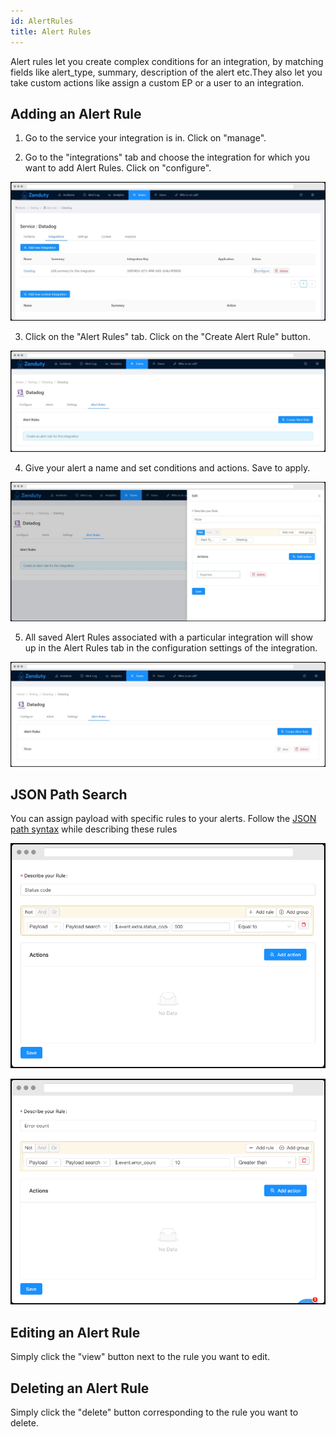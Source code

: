 ```yaml
---
id: AlertRules
title: Alert Rules
---
```

Alert rules let you create complex conditions for an integration, by matching fields like alert_type, summary, description of the alert etc.They also let you take custom actions like assign a custom EP or a user to an integration.

## Adding an Alert Rule
1. Go to the service your integration is in. Click on "manage".

2. Go to the "integrations" tab and choose the integration for which you want to add Alert Rules. Click on "configure".

![](/img/alert_1.png)

3. Click on the "Alert Rules" tab. Click on the "Create Alert Rule" button.

![](/img/alert_2.png)

4. Give your alert a name and set conditions and actions. Save to apply. 

![](/img/alert_3.png)

5. All saved Alert Rules associated with a particular integration will show up in the Alert Rules tab in the configuration settings of the integration. 

![](/img/alert_4.png)

## JSON Path Search
You can assign payload with specific rules to your alerts. Follow the [JSON path syntax](https://restfulapi.net/json-jsonpath/) while describing these rules

![](/img/alert_5.png)

![](/img/alert_6.png)

## Editing an Alert Rule
Simply click the "view" button next to the rule you want to edit.

## Deleting an Alert Rule
Simply click the "delete" button corresponding to the rule you want to delete.